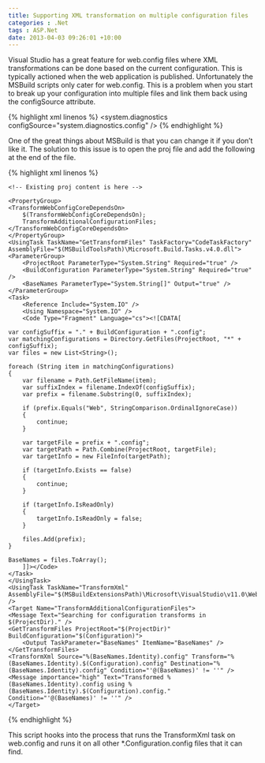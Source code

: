 ```yaml
---
title: Supporting XML transformation on multiple configuration files
categories : .Net
tags : ASP.Net
date: 2013-04-03 09:26:01 +10:00
---
```


Visual Studio has a great feature for web.config files where XML transformations can be done based on the current configuration. This is typically actioned when the web application is published. Unfortunately the MSBuild scripts only cater for web.config. This is a problem when you start to break up your configuration into multiple files and link them back using the configSource attribute.

{% highlight xml linenos %}
<system.diagnostics configSource="system.diagnostics.config" />
{% endhighlight %}

One of the great things about MSBuild is that you can change it if you don’t like it. The solution to this issue is to open the proj file and add the following at the end of the file.

{% highlight xml linenos %}
<?xml version="1.0" encoding="utf-8"?>
<Project ToolsVersion="4.0" DefaultTargets="Build" xmlns="http://schemas.microsoft.com/developer/msbuild/2003">
    
    <!-- Existing proj content is here -->
    
    <PropertyGroup>
    <TransformWebConfigCoreDependsOn>
        $(TransformWebConfigCoreDependsOn);
        TransformAdditionalConfigurationFiles;
    </TransformWebConfigCoreDependsOn>
    </PropertyGroup>
    <UsingTask TaskName="GetTransformFiles" TaskFactory="CodeTaskFactory" AssemblyFile="$(MSBuildToolsPath)\Microsoft.Build.Tasks.v4.0.dll">
    <ParameterGroup>
        <ProjectRoot ParameterType="System.String" Required="true" />
        <BuildConfiguration ParameterType="System.String" Required="true" />
        <BaseNames ParameterType="System.String[]" Output="true" />
    </ParameterGroup>
    <Task>
        <Reference Include="System.IO" />
        <Using Namespace="System.IO" />
        <Code Type="Fragment" Language="cs"><![CDATA[
     
    var configSuffix = "." + BuildConfiguration + ".config";
    var matchingConfigurations = Directory.GetFiles(ProjectRoot, "*" + configSuffix);
    var files = new List<String>();
            
    foreach (String item in matchingConfigurations)
    {
        var filename = Path.GetFileName(item);
        var suffixIndex = filename.IndexOf(configSuffix);
        var prefix = filename.Substring(0, suffixIndex);
                
        if (prefix.Equals("Web", StringComparison.OrdinalIgnoreCase))
        {
            continue;
        }
            
        var targetFile = prefix + ".config";
        var targetPath = Path.Combine(ProjectRoot, targetFile);
        var targetInfo = new FileInfo(targetPath);
            
        if (targetInfo.Exists == false)
        {
            continue;
        }
            
        if (targetInfo.IsReadOnly)
        {
            targetInfo.IsReadOnly = false;
        }
                
        files.Add(prefix);
    }
     
    BaseNames = files.ToArray();
        ]]></Code>
    </Task>
    </UsingTask>
    <UsingTask TaskName="TransformXml" AssemblyFile="$(MSBuildExtensionsPath)\Microsoft\VisualStudio\v11.0\Web\Microsoft.Web.Publishing.Tasks.dll" />
    <Target Name="TransformAdditionalConfigurationFiles">
    <Message Text="Searching for configuration transforms in $(ProjectDir)." />
    <GetTransformFiles ProjectRoot="$(ProjectDir)" BuildConfiguration="$(Configuration)">
        <Output TaskParameter="BaseNames" ItemName="BaseNames" />
    </GetTransformFiles>
    <TransformXml Source="%(BaseNames.Identity).config" Transform="%(BaseNames.Identity).$(Configuration).config" Destination="%(BaseNames.Identity).config" Condition="'@(BaseNames)' != ''" />
    <Message importance="high" Text="Transformed %(BaseNames.Identity).config using %(BaseNames.Identity).$(Configuration).config." Condition="'@(BaseNames)' != ''" />
    </Target>
</Project>
{% endhighlight %}

This script hooks into the process that runs the TransformXml task on web.config and runs it on all other *.Configuration.config files that it can find.


